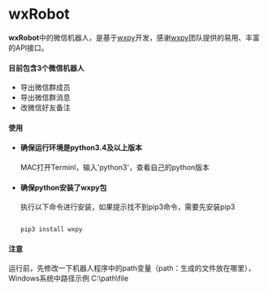 # wxRobot

**wxRobot**中的微信机器人，是基于[wxpy](https://wxpy.readthedocs.io/)开发，感谢[wxpy](https://wxpy.readthedocs.io/)团队提供的易用、丰富的API接口。


#### 目前包含3个微信机器人
* 导出微信群成员
* 导出微信群消息
* 改微信好友备注

#### 使用
* #### 确保运行环境是python3.4及以上版本
  MAC打开Terminl，输入'python3'，查看自己的python版本

* #### 确保python安装了wxpy包  
  执行以下命令进行安装，如果提示找不到pip3命令，需要先安装pip3
  ```bash

  pip3 install wxpy

  ```

#### 注意
运行前，先修改一下机器人程序中的path变量（path：生成的文件放在哪里），Windows系统中路径示例 C:\path\file
